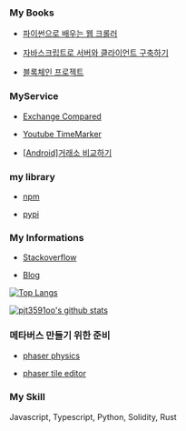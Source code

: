 ### My Books

* [파이썬으로 배우는 웹 크롤러](http://www.kyobobook.co.kr/product/detailViewKor.laf?ejkGb=KOR&mallGb=KOR&barcode=9788956747750&orderClick=LAG&Kc=)

* [자바스크립트로 서버와 클라이언트 구축하기](http://www.kyobobook.co.kr/product/detailViewKor.laf?ejkGb=KOR&mallGb=KOR&barcode=9788956747842&orderClick=LEa&Kc=)

* [블록체인 프로젝트](http://www.kyobobook.co.kr/product/detailViewKor.laf?ejkGb=KOR&mallGb=KOR&barcode=9788956748344&orderClick=LEa&Kc=)

### MyService

* [Exchange Compared](https://pjt3591oo.github.io/coin-dashboard/)

* [Youtube TimeMarker](https://pjt3591oo.github.io/youtube-timemark/)

* [[Android]거래소 비교하기](https://play.google.com/store/apps/details?id=com.mung.weather)

### my library

* [npm](https://www.npmjs.com/package/@mung-office)

* [pypi](https://pypi.org/user/pjt3591oo/)

### My Informations

* [Stackoverflow](https://stackoverflow.com/users/8667760/%eb%a9%8d%ea%b0%9c-mung?tab=profile)

* [Blog](https://blog.naver.com/pjt3591oo)

[![Top Langs](https://github-readme-stats.vercel.app/api/top-langs/?username=pjt3591oo&layout=compact)](https://github.com/anuraghazra/github-readme-stats)

[![pjt3591oo's github stats](https://github-readme-stats.vercel.app/api?username=pjt3591oo&show_icons=true&theme=dark)](https://github.com/anuraghazra/github-readme-stats)

### 메타버스 만들기 위한 준비

* [phaser physics](https://pjt3591oo.github.io/phaser-tutorial-1/)

* [phaser tile editor](https://pjt3591oo.github.io/phaser-tilemap-practice/)

### My Skill

Javascript, Typescript, Python, Solidity, Rust


